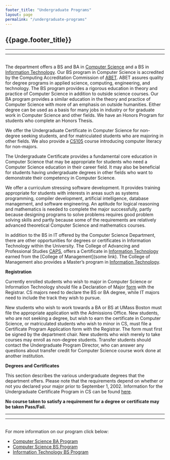 ```yaml
---
footer_title: "Undergraduate Programs"
layout: page
permalink: "/undergraduate-programs"
---
```


## {{page.footer_title}}

---

---

\
The department offers a BS and BA in [Computer Science](http://www.cs.umb.edu/sp/academics/undergraduate_programs/) and a BS in [Information Technology](http://www.cs.umb.edu/sp/academics/undergraduate_programs/#IT). Our BS program in Computer Science is accredited by the Computing Accreditation Commission of [ABET](http://www.abet.org/). ABET assures quality for degree programs in applied science, computing, engineering, and technology. The BS program provides a rigorous education in theory and practice of Computer Science in addition to outside science courses. Our BA program provides a similar education in the theory and practice of Computer Science with more of an emphasis on outside humanities. Either degree can be used as a basis for many jobs in industry or for graduate work in Computer Science and other fields. We have an Honors Program for students who complete an Honors Thesis.

We offer the Undergraduate Certificate in Computer Science for non-degree seeking students, and for matriculated students who are majoring in other fields. We also provide a [CS105]({{site.baseurl}}/CS105) course introducing computer literacy for non-majors.

The Undergraduate Certificate provides a fundamental core education in Computer Science that may be appropriate for students who need a Computer Science education in their career field. It may also be beneficial for students having undergraduate degrees in other fields who want to demonstrate their competency in Computer Science.

We offer a curriculum stressing software development. It provides training appropriate for students with interests in areas such as systems programming, compiler development, artificial intelligence, database management, and software engineering. An aptitude for logical reasoning and mathematics is needed to complete the major successfully, partly because designing programs to solve problems requires good problem solving skills and partly because some of the requirements are relatively advanced theoretical Computer Science and mathematics courses.

In addition to the BS in IT offered by the Computer Science Department, there are other opportunities for degrees or certificates in Information Technology within the University. The College of Advancing and Professional Studies [CAPS](http://www.umb.edu/academics/caps), offers a Certificate in [Information Technology](http://www.umb.edu/academics/caps/certificates/infotech) earned from the [College of Management](some link). The College of Management also provides a Master’s program in [Information Technology](http://www.umb.edu/academics/cm).

**Registration**

Currently enrolled students who wish to major in Computer Science or Information Technology should file a Declaration of Major [form](https://www.umb.edu/404) with the Registrar. CS majors need to declare the BS or BA degree, while IT majors need to include the track they wish to pursue.

New students who wish to work towards a BA or BS at UMass Boston must file the appropriate application with the Admissions Office. New students, who are not seeking a degree, but wish to earn the certificate in Computer Science, or matriculated students who wish to minor in CS, must file a Certificate Program Application form with the Registrar. The form must first be signed by the department chair. New students who wish merely to take courses may enroll as non-degree students. Transfer students should contact the Undergraduate Program Director, who can answer any questions about transfer credit for Computer Science course work done at another institution.

**Degrees and Certificates**

This section describes the various undergraduate degrees that the department offers. Please note that the requirements depend on whether or not you declared your major prior to September 1, 2002. Information for the Undergraduate Certificate Program in CS can be found [here]({{site.baseurl}}/certificate-programs).

**No course taken to satisfy a requirement for a degree or certificate may be taken Pass/Fail.**

---

---

\
For more information on our program click below:

- [Computer Science BA Program]({{site.baseurl}}/cs_ba)
- [Computer Science BS Program]({{site.baseurl}}/cs_bs)
- [Information Technology BS Program]({{site.baseurl}}/it_bs)
